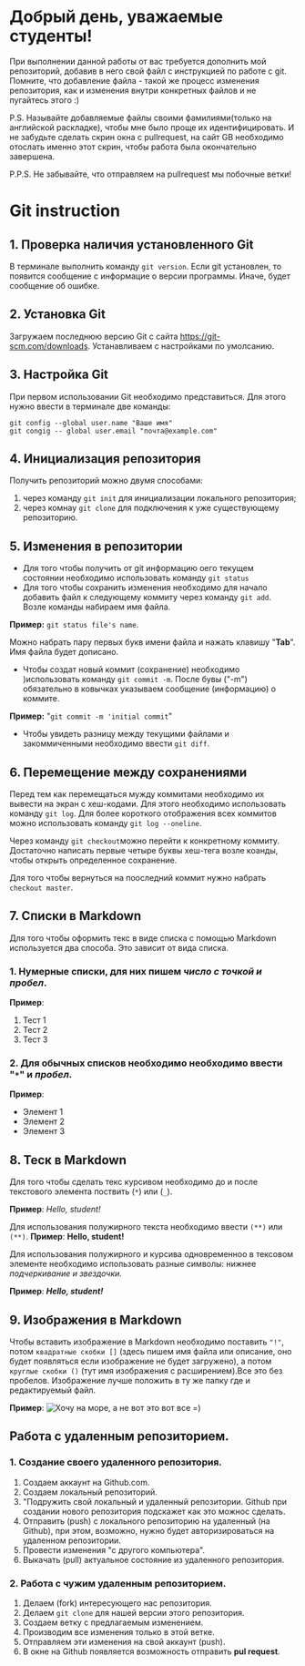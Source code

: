 # Добрый день, уважаемые студенты! 
  При выполнении данной работы от вас требуется дополнить мой репозиторий, добавив в него свой файл с инструкцией по работе с git. Помните, что добавление файла - такой же процесс изменения репозитория, как и изменения внутри конкретных файлов и не пугайтесь этого :)

  P.S. Называйте добавляемые файлы своими фамилиями(только на английской раскладке), чтобы мне было проще их идентифицировать. И не забудьте сделать скрин окна с pullrequest, на сайт GB необходимо отослать именно этот скрин, чтобы работа была окончательно завершена.

  P.P.S. Не забывайте, что отправляем на pullrequest мы побочные ветки!
   # Git instruction
 ## 1. Проверка наличия установленного Git
 В терминале выполнить команду `git version`. Если git установлен, то появится сообщение с информацие о версии программы. Иначе, будет сообщение об ошибке.
 ## 2. Установка Git
 Загружаем последнюю версию Git с сайта https://git-scm.com/downloads.
 Устанавливаем с настройками по умолсанию.
 ## 3. Настройка Git
 При первом использовании Git необходимо представиться. Для этого нужно ввести в терминале две команды: 
 ```
 git config --global user.name "Ваше имя"
 git congig -- global user.email "почта@example.com"
 ```
 ## 4. Инициализация репозитория
 Получить репозиторий можно двумя способами:
 1. через команду `git init` для инициализации локального репозитория;
 2. через комнау `git clone` для подключения к уже существующему репозиторию.
## 5. Изменения в репозитории
* Для того чтобы получить от git информацию оего текущем состоянии необходимо использовать команду `git status`
* Для того чтобы сохранить изменения необходимо для начало добавить файл к следующему коммиту через команду `git add`. Возле команды набираем имя файла.

**Пример:** `git status file's name`.

 Можно набрать пару первых букв имени файла и нажать клавишу "**Tab**". Имя файла будет дописано.

 * Чтобы создат новый коммит (сохранение) необходимо )использовать команду `git commit -m`. После бувы ("-m") обязательно в ковычках указываем сообщение (информацию) о коммите. 
 
 **Пример:** "`git commit -m 'initial commit`" 
 * Чтобы увидеть разницу между текущими файлами и закоммиченными необходимо ввести `git diff`.
 ## 6. Перемещение между сохранениями
Перед тем как перемещаться мужду коммитами необходимо их вывести на экран с хеш-кодами. Для этого необходимо использовать команду `git log`. Для более короткого отображения всех коммитов можно использовать команду `git log --oneline`. 

Через команду `git checkout`можно перейти к конкретному коммиту. Достаточно написать первые четыре буквы хеш-тега возле коанды, чтобы открыть определенное сохранение.

Для того чтобы вернуться на пооследний коммит нужно набрать `checkout master`. 

 ## 7. Списки в Markdown
 Для того чтобы оформить текс в виде списка с помощью Markdown используется два способа. Это зависит от вида списка.
 ### 1. Нумерные списки, для них пишем *число с точкой и пробел*. 
 **Пример**:
 1. Тест 1
 2. Тест 2
 3. Тест 3
 ### 2. Для обычных списков необходимо необходимо ввести "`*`" и *пробел*. 
 **Пример**:
 * Элемент 1
 * Элемент 2
 * Элемент 3
## 8. Теск в Markdown
Для того чтобы сделать текс курсивом необходимо до и после текстового элемента поствить (`*`) или (`_`). 

**Пример**:
 *Hello, student!*
 
 Для использования полужирного текста необходимо ввести `(**)` или `(**)`. 
 **Пример**: 
 **Hello, student!**

 Для использования полужирного и курсива одновременноо в тексовом элементе необходимо использовать разные символы: нижнее *подчеркивание и звездочки.*

 **Пример**:
 _**Hello, student!**_
 ## 9. Изображения в Markdown
 Чтобы вставить изображение в Markdown необходимо поставить `"!"`, потом `квадратные скобки []` (здесь пишем имя файла или описание, оно будет появляться если изображение не будет загружено), а потом `круглые скобки ()` (тут имя изображения с расширением).Все это без пробелов. Изображение лучше положить в ту же папку где и редактируемый файл.

 **Пример**:
 ![Хочу на море, а не вот это вот все =)](Relax.jpg)

## Работа с удаленным репозиторием.
### 1. Создание своего удаленного репозитория.

1. Создаем аккаунт на Github.com.
2. Создаем локальный репозиторий.
3. "Подружить свой локальный и удаленный репозитории. Github при создании нового репозитория подскажет как это можнос сделать.
4. Отправить (push) с локального репозиторию на удаленный (на Github), при этом, возможно, нужно будет авторизироваться на удаленном репозитории.
5. Провести изменения "с другого компьютера".
6. Выкачать (pull) актуальное состояние из удаленного репозитория.

### 2. Работа с чужим удаленным репозиторием.
1. Делаем (fork) интересующего нас репозитория.
2. Делаем `git clone` для нашей версии этого репозитория.
3. Создаем ветку с предлагаемым изменением.
4. Производим все изменения только в этой ветке.
5. Отправляем эти изменения на свой аккаунт (push).
5. В окне на Github появляется возможность отправить **pul request**. 